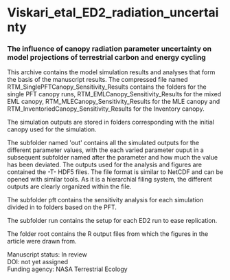 # Viskari_etal_ED2_radiation_uncertainty
### The influence of canopy radiation parameter uncertainty on model projections of terrestrial carbon and energy cycling



This archive contains the model simulation results and analyses that form the basis of the manuscript results. The compressed file named RTM_SinglePFTCanopy_Sensitivity_Results contains the folders for the single PFT canopy runs, RTM_EMLCanopy_Sensitivity_Results for the mixed EML canopy, RTM_MLECanopy_Sensitivity_Results for the MLE canopy and RTM_InventoriedCanopy_Sensitivity_Results for the Inventory canopy.

The simulation outputs are stored in folders corresponding with the initial canopy used for the simulation. 

The subfolder named 'out' contains all the simulated outputs for the different parameter values, with the each varied parameter ouput in a subsequent subfolder named after the parameter and how much the value has been deviated. The outputs used for the analysis and figures are contained the -T- HDF5 files. The file format is similar to NetCDF and can be opened with similar tools. As it is a hierarchial filing system, the different outputs are clearly organized within the file.

The subfolder pft contains the sensitivity analysis for each simulation divided in to folders based on the PFT.

The subfolder run contains the setup for each ED2 run to ease replication.

The folder root contains the R output files from which the figures in the article were drawn from.


Manuscript status:  In review <br>
DOI: not yet assigned <br>
Funding agency: NASA Terrestrial Ecology <br>
